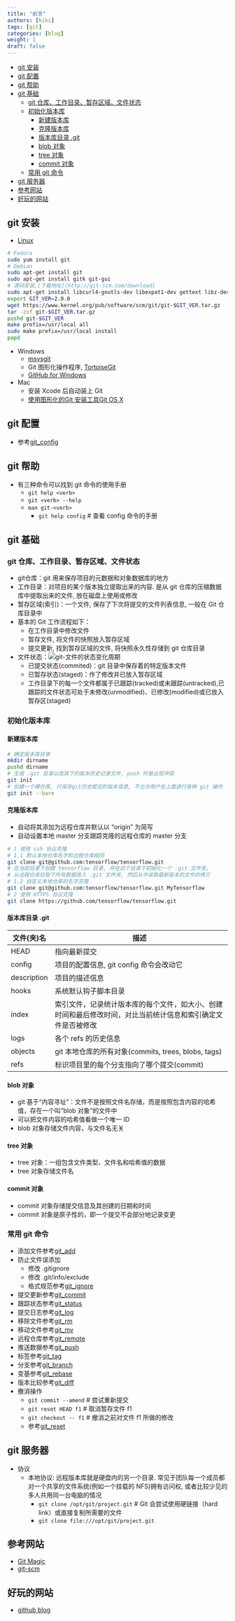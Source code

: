 ```yaml
---
title: "前言"
authors: [kiki]
tags: [git]
categories: [blog]
weight: 1
draft: false
---
```


- [git 安装](#git-%e5%ae%89%e8%a3%85)
- [git 配置](#git-%e9%85%8d%e7%bd%ae)
- [git 帮助](#git-%e5%b8%ae%e5%8a%a9)
- [git 基础](#git-%e5%9f%ba%e7%a1%80)
  - [git 仓库、工作目录、暂存区域、文件状态](#git-%e4%bb%93%e5%ba%93%e5%b7%a5%e4%bd%9c%e7%9b%ae%e5%bd%95%e6%9a%82%e5%ad%98%e5%8c%ba%e5%9f%9f%e6%96%87%e4%bb%b6%e7%8a%b6%e6%80%81)
  - [初始化版本库](#%e5%88%9d%e5%a7%8b%e5%8c%96%e7%89%88%e6%9c%ac%e5%ba%93)
    - [新建版本库](#%e6%96%b0%e5%bb%ba%e7%89%88%e6%9c%ac%e5%ba%93)
    - [克隆版本库](#%e5%85%8b%e9%9a%86%e7%89%88%e6%9c%ac%e5%ba%93)
    - [版本库目录 .git](#%e7%89%88%e6%9c%ac%e5%ba%93%e7%9b%ae%e5%bd%95-git)
    - [blob 对象](#blob-%e5%af%b9%e8%b1%a1)
    - [tree 对象](#tree-%e5%af%b9%e8%b1%a1)
    - [commit 对象](#commit-%e5%af%b9%e8%b1%a1)
  - [常用 git 命令](#%e5%b8%b8%e7%94%a8-git-%e5%91%bd%e4%bb%a4)
- [git 服务器](#git-%e6%9c%8d%e5%8a%a1%e5%99%a8)
- [参考网站](#%e5%8f%82%e8%80%83%e7%bd%91%e7%ab%99)
- [好玩的网站](#%e5%a5%bd%e7%8e%a9%e7%9a%84%e7%bd%91%e7%ab%99)

## git 安装

- [Linux](https://git-scm.com/download/linux)

```sh
# Fedora
sudo yum install git
# Debian
sudo apt-get install git
sudo apt-get install gitk git-gui
# 源码安装,[下载地址](http://git-scm.com/download)
sudo apt-get install libcurl4-gnutls-dev libexpat1-dev gettext libz-dev libssl-dev
export GIT_VER=2.0.0
wget https://www.kernel.org/pub/software/scm/git/git-$GIT_VER.tar.gz
tar -zxf git-$GIT_VER.tar.gz
pushd git-$GIT_VER
make prefix=/usr/local all
sudo make prefix=/usr/local install
popd
```

- Windows
  - [msysgit](http://git-scm.com/download/win)
  - Git 图形化操作程序, [TortoiseGit](https://tortoisegit.org/)
  - [GitHub for Windows](http://windows.github.com/)
- Mac
  - 安装 Xcode 后自动装上 Git
  - [使用图形化的Git 安装工具Git OS X](https://sourceforge.net/projects/git-osx-installer/)

## git 配置

- 参考[git_config](git_config.md)

## git 帮助

- 有三种命令可以找到 git 命令的使用手册
  - `git help <verb>`
  - `git <verb> --help`
  - `man git-<verb>`
    - `git help config`            # 查看 config 命令的手册

## git 基础

### git 仓库、工作目录、暂存区域、文件状态

- git仓库：git 用来保存项目的元数据和对象数据库的地方
- 工作目录：对项目的某个版本独立提取出来的内容.  是从 git 仓库的压缩数据库中提取出来的文件, 放在磁盘上使用或修改
- 暂存区域(索引)：一个文件, 保存了下次将提交的文件列表信息, 一般在 Git 仓库目录中
- 基本的 Git 工作流程如下：
  - 在工作目录中修改文件
  - 暂存文件, 将文件的快照放入暂存区域
  - 提交更新, 找到暂存区域的文件, 将快照永久性存储到 git 仓库目录
- 文件状态：![git-文件的状态变化周期](gitfilestatus.png "git-文件的状态变化周期")
  - 已提交状态(commited)：git 目录中保存着的特定版本文件
  - 已暂存状态(staged)：作了修改并已放入暂存区域
  - 工作目录下的每一个文件都属于已跟踪(tracked)或未跟踪(untracked),已跟踪的文件状态可处于未修改(unmodified)、已修改(modified)或已放入暂存区(staged)

### 初始化版本库

#### 新建版本库

```sh
# 确定版本库目录
mkdir dirname
pushd dirname
# 生成 .git 目录以及其下的版本历史记录文件, push 时易出现冲突
git init
# 创建一个裸仓库, 只保存git历史提交的版本信息, 不允许用户在上面进行各种 git 操作
git init --bare
```

#### 克隆版本库

- 自动将其添加为远程仓库并默认以 “origin” 为简写
- 自动设置本地 master 分支跟踪克隆的远程仓库的 master 分支

```sh
# 1 使用 ssh 协议克隆
# 1.1 默认本地仓库名字和远程仓库相同
git clone git@github.com:tensorflow/tensorflow.git
# 在当前目录下创建 tensorflow 目录, 并在这个目录下初始化一个 .git 文件夹,
# 从远程仓库拉取下所有数据放入 .git 文件夹, 然后从中读取最新版本的文件的拷贝
# 1.2 自定义本地仓库的名字克隆
git clone git@github.com:tensorflow/tensorflow.git MyTensorflow
# 2 使用 HTTPS 协议克隆
git clone https://github.com/tensorflow/tensorflow.git
```

#### 版本库目录 .git

| 文件(夹)名 | 描述 |
| --- | --- |
| HEAD | 指向最新提交 |
| config | 项目的配置信息, git config 命令会改动它 |
| description | 项目的描述信息 |
| hooks | 系统默认钩子脚本目录 |
| index | 索引文件，记录统计版本库的每个文件，如大小、创建时间和最后修改时间，对比当前统计信息和索引确定文件是否被修改 |
| logs | 各个 refs 的历史信息 |
| objects | git 本地仓库的所有对象(commits, trees, blobs, tags) |
| refs | 标识项目里的每个分支指向了哪个提交(commit) |

#### blob 对象

- git 基于“内容寻址”：文件不是按照文件名存储，而是按照包含内容的哈希值，存在一个叫“blob 对象”的文件中
- 可以把文件内容的哈希值看做一个唯一 ID
- blob 对象存储文件内容，与文件名无关

#### tree 对象

- tree 对象：一组包含文件类型、文件名和哈希值的数据
- tree 对象存储文件名

#### commit 对象

- commit 对象存储提交信息及其创建的日期和时间
- commit 对象是原子性的，即一个提交不会部分地记录变更

### 常用 git 命令

- 添加文件参考[git_add](./git_add.md)
- 防止文件误添加
  - 修改 .gitignore
  - 修改 .git/info/exclude
  - 格式规范参考[git_ignore](./git_ignore.md)
- 提交更新参考[git_commit](./git_commit.md)
- 跟踪状态参考[git_status](./git_status.md)
- 提交日志参考[git_log](./git_log.md)
- 移除文件参考[git_rm](./git_rm.md)
- 移动文件参考[git_mv](./git_mv.md)
- 远程仓库参考[git_remote](./git_remote.md)
- 推送数据参考[git_push](./git_push.md)
- 标签参考[git_tag](./git_tag.md)
- 分支参考[git_branch](./git_branch.md)
- 变基参考[git_rebase](./git_rebase.md)
- 版本比较参考[git_diff](./git_diff.md)
- 撤消操作
  - `git commit --amend`  # 尝试重新提交
  - `git reset HEAD f1`   # 取消暂存文件 f1
  - `git checkout -- f1`  # 撤消之前对文件 f1 所做的修改
  - 参考[git_reset](./git_reset.md)

## git 服务器

- 协议
  - 本地协议: 远程版本库就是硬盘内的另一个目录. 常见于团队每一个成员都对一个共享的文件系统(例如一个挂载的 NFS)拥有访问权, 或者比较少见的多人共用同一台电脑的情况
    - `git clone /opt/git/project.git`      # Git 会尝试使用硬链接（hard link）或直接复制所需要的文件
    - `git clone file:///opt/git/project.git`

## 参考网站

- [Git Magic](http://www-cs-students.stanford.edu/~blynn//gitmagic/)
- [git-scm](https://git-scm.com/book/en/v2)

## 好玩的网站

- [github blog](https://github.blog/)
